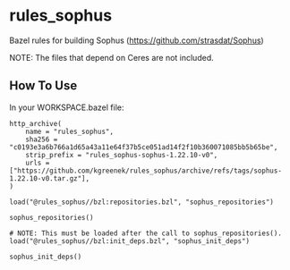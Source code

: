 # rules_sophus

Bazel rules for building Sophus (https://github.com/strasdat/Sophus)

NOTE: The files that depend on Ceres are not included.

## How To Use

In your WORKSPACE.bazel file:

```
http_archive(
    name = "rules_sophus",
    sha256 = "c0193e3a6b766a1d65a43a11e64f37b5ce051ad14f2f10b360071085bb5b65be",
    strip_prefix = "rules_sophus-sophus-1.22.10-v0",
    urls = ["https://github.com/kgreenek/rules_sophus/archive/refs/tags/sophus-1.22.10-v0.tar.gz"],
)

load("@rules_sophus//bzl:repositories.bzl", "sophus_repositories")

sophus_repositories()

# NOTE: This must be loaded after the call to sophus_repositories().
load("@rules_sophus//bzl:init_deps.bzl", "sophus_init_deps")

sophus_init_deps()
```
